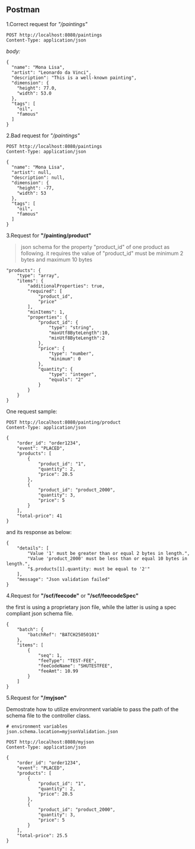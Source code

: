 ## Postman 

1.Correct request for  _"/paintings"_

```
POST http://localhost:8080/paintings
Content-Type: application/json
```

*body:*

```
{
  "name": "Mona Lisa",
  "artist": "Leonardo da Vinci",
  "description": "This is a well-known painting",
  "dimension": {
    "height": 77.0,
    "width": 53.0
  },
  "tags": [
    "oil",
    "famous"
  ]
}
```

2.Bad request for  _"/paintings"_

```
POST http://localhost:8080/paintings
Content-Type: application/json

{
  "name": "Mona Lisa",
  "artist": null,
  "description": null,
  "dimension": {
    "height": -77,
    "width": 53
  },
  "tags": [
    "oil",
    "famous"
  ]
}
```

3.Request for  __"/painting/product"__

> json schema for the property "product_id" of one product as following. it requires the value of "product_id" must be minimum 2 bytes and maximum 10 bytes

```
"products": {
	"type": "array",
	"items": {
		"additionalProperties": true,
		"required": [
			"product_id",
			"price"
		],
		"minItems": 1,
		"properties": {
			"product_id": {
				"type": "string",
				"maxUtf8ByteLength":10,
				"minUtf8ByteLength":2
			},
			"price": {
				"type": "number",
				"minimum": 0
			},
			"quantity": {
				"type": "integer",
				"equals": "2"
			}
		}
	}
}
```

One request sample:

```
POST http://localhost:8080/painting/product
Content-Type: application/json

{
	"order_id": "order1234",
	"event": "PLACED",
	"products": [
		{
			"product_id": "1",
			"quantity": 2,
            "price": 20.5
		},
        {
			"product_id": "product_2000",
			"quantity": 3,
            "price": 5
		}
	],
	"total-price": 41
}
```

and its response as below:

```
{
    "details": [
        "Value '1' must be greater than or equal 2 bytes in length.",
        "Value 'product_2000' must be less than or equal 10 bytes in length.",
        "$.products[1].quantity: must be equal to '2'"
    ],
    "message": "Json validation failed"
}
```


4.Request for  __"/scf/feecode"__ or  __"/scf/feecodeSpec"__

the first is using a proprietary json file, while the latter is using a spec compliant json schema file.

```
{
    "batch": {
        "batchRef": "BATCH25050101"
    },
    "items": [
        {
            "seq": 1,
            "feeType": "TEST-FEE",
            "feeCodeName": "SHUTESTFEE",
            "feeAmt": 10.99
        }
    ]
}
```

5.Request for  __"/myjson"__

Demostrate how to utilize environment variable to pass the path of the schema file to the controller class.

```
# environment variables
json.schema.location=myjsonValidation.json
```

```
POST http://localhost:8080/myjson
Content-Type: application/json

{
	"order_id": "order1234",
	"event": "PLACED",
	"products": [
		{
			"product_id": "1",
			"quantity": 2,
            "price": 20.5
		},
        {
			"product_id": "product_2000",
			"quantity": 3,
            "price": 5
		}
	],
	"total-price": 25.5
}
```